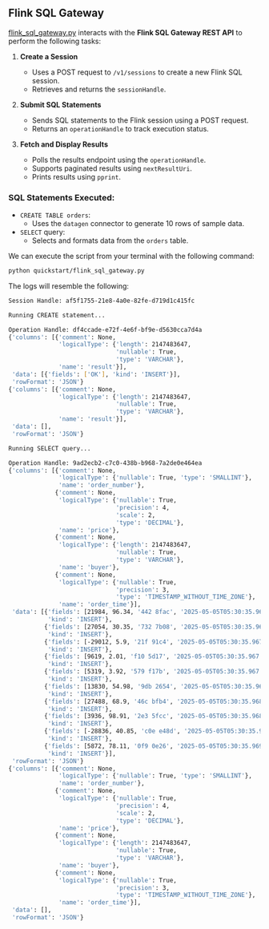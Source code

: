 ## Flink SQL Gateway

[flink_sql_gateway.py](./flink_sql_gateway.py) interacts with the **Flink SQL Gateway REST API** to perform the following tasks:

1. **Create a Session**

   - Uses a POST request to `/v1/sessions` to create a new Flink SQL session.
   - Retrieves and returns the `sessionHandle`.

2. **Submit SQL Statements**

   - Sends SQL statements to the Flink session using a POST request.
   - Returns an `operationHandle` to track execution status.

3. **Fetch and Display Results**
   - Polls the results endpoint using the `operationHandle`.
   - Supports paginated results using `nextResultUri`.
   - Prints results using `pprint`.

### SQL Statements Executed:

- `CREATE TABLE orders`:
  - Uses the `datagen` connector to generate 10 rows of sample data.
- `SELECT` query:
  - Selects and formats data from the `orders` table.

We can execute the script from your terminal with the following command:

```bash
python quickstart/flink_sql_gateway.py
```

The logs will resemble the following:

```bash
Session Handle: af5f1755-21e8-4a0e-82fe-d719d1c415fc

Running CREATE statement...

Operation Handle: df4ccade-e72f-4e6f-bf9e-d5630cca7d4a
{'columns': [{'comment': None,
              'logicalType': {'length': 2147483647,
                              'nullable': True,
                              'type': 'VARCHAR'},
              'name': 'result'}],
 'data': [{'fields': ['OK'], 'kind': 'INSERT'}],
 'rowFormat': 'JSON'}
{'columns': [{'comment': None,
              'logicalType': {'length': 2147483647,
                              'nullable': True,
                              'type': 'VARCHAR'},
              'name': 'result'}],
 'data': [],
 'rowFormat': 'JSON'}

Running SELECT query...

Operation Handle: 9ad2ecb2-c7c0-438b-b968-7a2de0e464ea
{'columns': [{'comment': None,
              'logicalType': {'nullable': True, 'type': 'SMALLINT'},
              'name': 'order_number'},
             {'comment': None,
              'logicalType': {'nullable': True,
                              'precision': 4,
                              'scale': 2,
                              'type': 'DECIMAL'},
              'name': 'price'},
             {'comment': None,
              'logicalType': {'length': 2147483647,
                              'nullable': True,
                              'type': 'VARCHAR'},
              'name': 'buyer'},
             {'comment': None,
              'logicalType': {'nullable': True,
                              'precision': 3,
                              'type': 'TIMESTAMP_WITHOUT_TIME_ZONE'},
              'name': 'order_time'}],
 'data': [{'fields': [21984, 96.34, '442 8fac', '2025-05-05T05:30:35.966'],
           'kind': 'INSERT'},
          {'fields': [27054, 30.35, '732 7b08', '2025-05-05T05:30:35.967'],
           'kind': 'INSERT'},
          {'fields': [-29012, 5.9, '21f 91c4', '2025-05-05T05:30:35.967'],
           'kind': 'INSERT'},
          {'fields': [9619, 2.01, 'f10 5d17', '2025-05-05T05:30:35.967'],
           'kind': 'INSERT'},
          {'fields': [5319, 3.92, '579 f17b', '2025-05-05T05:30:35.967'],
           'kind': 'INSERT'},
          {'fields': [13830, 54.98, '9db 2654', '2025-05-05T05:30:35.967'],
           'kind': 'INSERT'},
          {'fields': [27488, 68.9, '46c bfb4', '2025-05-05T05:30:35.968'],
           'kind': 'INSERT'},
          {'fields': [3936, 98.91, '2e3 5fcc', '2025-05-05T05:30:35.968'],
           'kind': 'INSERT'},
          {'fields': [-28836, 40.85, 'c0e e48d', '2025-05-05T05:30:35.968'],
           'kind': 'INSERT'},
          {'fields': [5872, 78.11, '0f9 0e26', '2025-05-05T05:30:35.969'],
           'kind': 'INSERT'}],
 'rowFormat': 'JSON'}
{'columns': [{'comment': None,
              'logicalType': {'nullable': True, 'type': 'SMALLINT'},
              'name': 'order_number'},
             {'comment': None,
              'logicalType': {'nullable': True,
                              'precision': 4,
                              'scale': 2,
                              'type': 'DECIMAL'},
              'name': 'price'},
             {'comment': None,
              'logicalType': {'length': 2147483647,
                              'nullable': True,
                              'type': 'VARCHAR'},
              'name': 'buyer'},
             {'comment': None,
              'logicalType': {'nullable': True,
                              'precision': 3,
                              'type': 'TIMESTAMP_WITHOUT_TIME_ZONE'},
              'name': 'order_time'}],
 'data': [],
 'rowFormat': 'JSON'}
```
